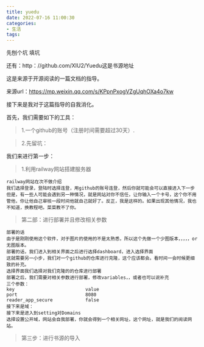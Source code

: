 ```yaml
---
title: yuedu
date: 2022-07-16 11:00:30
categories: 
- 生活
tags:
---
```



先刨个坑  填坑

还有：http：//github.com/XIU2/Yuedu这是书源地址

这是来源于开源阅读的一篇文档的指导。

来源url：https://mp.weixin.qq.com/s/KPpnPxogVZgUqhOXa4o7kw

接下来是我对于这篇指导的自我消化。

首先，我们需要如下的工具：

>1.一个github的账号（注册时间需要超过30天）.

>2.先留坑：

我们来进行第一步：

>1.利用railway网站搭建服务器
    
    railway网站在次不做介绍
    我们选择登录，登陆时选择连登，用github的账号连登，然后你就可能会可以直接进入下一步
    但是，有一些人可能会遇到另一种情况，就是网站对你不信任，让你输入一个卡号，这个你不用管他，你让他自己审核一段时间他就自己就好了。反正，我是这样的。如果出现其他情况，我也不知道，换教程吧。菜菜教不了你。

>  第二部：进行部署并且修改相关参数

    部署的话
    由于是刚刚使用这个软件，对于图片的使用的不是太熟悉，所以这个先做一个少图版本，，，，，or 无图版本。
    部署的话，我们进入到相关界面之后进行选择dashboard，进入选择界面
    这就需要另一小步，我们对一个github的仓库进行克隆，这个应该都会。看时间一会时候更细致的补充。
    选择界面我们选择对我们克隆的的仓库进行部署
    部署之后，我们需要对相关参数进行部署，修改variables，，或者也可以说补充
    三个参数：
    key                          value
    port                         8080
    reader_app_secure            false
    接下来是域：
    接下来是进入到setting对Domains
    选择设置公开域，网站会自我部署，你就会得到一个相关网址，这个网址，就是我们的阅读网站。
>第三步：进行书源的导入













